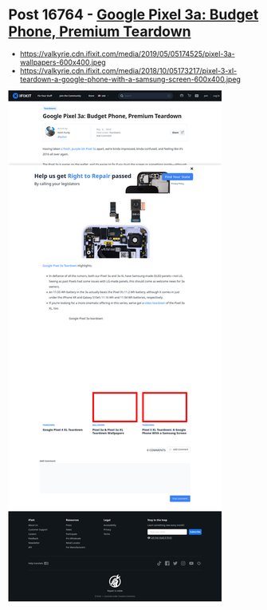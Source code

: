 # Post 16764 - [Google Pixel 3a: Budget Phone, Premium Teardown](https://www.ifixit.com/News/16764/pixel-3a-teardown)

- https://valkyrie.cdn.ifixit.com/media/2019/05/05174525/pixel-3a-wallpapers-600x400.jpeg
- https://valkyrie.cdn.ifixit.com/media/2018/10/05173217/pixel-3-xl-teardown-a-google-phone-with-a-samsung-screen-600x400.jpeg

![screencap](screenshots/1a900b38-3da6-4239-9d65-c03e5e332c17.png)
